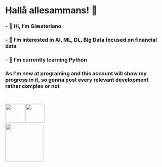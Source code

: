 # Hallå allesammans! 🤙

### - 👋 Hi, I’m Glæsteriano
### - 👀 I’m interested in AI, ML, DL, Big Data focused on financial data
### - 🌱 I’m currently learning Python

### As I'm new at programing and this account will show my progress in it, so gonna post every relevant development rather complex or not

##

</div>
<div style="display: inline_block"><br>
<img height="60" width="60" src="https://cdn.jsdelivr.net/gh/devicons/devicon/icons/python/python-original-wordmark.svg" />
<img height='60' width="60" src="https://cdn.jsdelivr.net/gh/devicons/devicon/icons/jupyter/jupyter-original-wordmark.svg" />
</div>

<img height='120' width='120' src="https://cdn.jsdelivr.net/gh/devicons/devicon/icons/pycharm/pycharm-original-wordmark.svg" />
          
<!---
Glasteriano/Glasteriano is a ✨ special ✨ repository because its `README.md` (this file) appears on your GitHub profile.
You can click the Preview link to take a look at your changes.
--->
